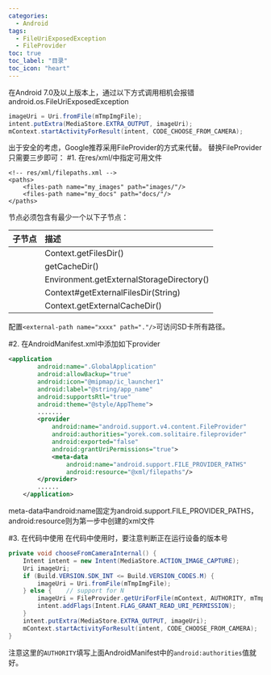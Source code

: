```yaml
---
categories:
  - Android
tags:
  - FileUriExposedException
  - FileProvider
toc: true
toc_label: "目录"
toc_icon: "heart"
---
```


在Android 7.0及以上版本上，通过以下方式调用相机会报错android.os.FileUriExposedException
```java
imageUri = Uri.fromFile(mTmpImgFile);
intent.putExtra(MediaStore.EXTRA_OUTPUT, imageUri);
mContext.startActivityForResult(intent, CODE_CHOOSE_FROM_CAMERA);
```

出于安全的考虑，Google推荐采用FileProvider的方式来代替。
替换FileProvider只需要三步即可：
#1. 在res/xml/中指定可用文件
```
<!-- res/xml/filepaths.xml -->
<paths>
    <files-path name="my_images" path="images/"/>
    <files-path name="my_docs" path="docs/"/>
</paths>
```
<paths>节点必须包含有最少一个以下子节点：

| 子节点 | 描述 |
| :---- | :-- |
| <files-path name="name" path="path" /> | Context.getFilesDir() |
| <cache-path name="name" path="path" /> | getCacheDir() |
| <external-path name="name" path="path" /> | Environment.getExternalStorageDirectory() |
| <external-files-path name="name" path="path" /> | Context#getExternalFilesDir(String) |
| <external-cache-path name="name" path="path" /> | Context.getExternalCacheDir() |

配置`<external-path name="xxxx" path="."/>`可访问SD卡所有路径。


#2. 在AndroidManifest.xml中添加如下provider
```xml
<application
        android:name=".GlobalApplication"
        android:allowBackup="true"
        android:icon="@mipmap/ic_launcher1"
        android:label="@string/app_name"
        android:supportsRtl="true"
        android:theme="@style/AppTheme">
        .......
        <provider
            android:name="android.support.v4.content.FileProvider"
            android:authorities="yorek.com.solitaire.fileprovider"
            android:exported="false"
            android:grantUriPermissions="true">
            <meta-data
                android:name="android.support.FILE_PROVIDER_PATHS"
                android:resource="@xml/filepaths"/>
        </provider>
        ......
    </application>
```
meta-data中android:name固定为android.support.FILE_PROVIDER_PATHS，android:resource则为第一步中创建的xml文件

#3. 在代码中使用
在代码中使用时，要注意判断正在运行设备的版本号
```java
private void chooseFromCameraInternal() {
    Intent intent = new Intent(MediaStore.ACTION_IMAGE_CAPTURE);
    Uri imageUri;
    if (Build.VERSION.SDK_INT <= Build.VERSION_CODES.M) {
        imageUri = Uri.fromFile(mTmpImgFile);
    } else {    // support for N
        imageUri = FileProvider.getUriForFile(mContext, AUTHORITY, mTmpImgFile);
        intent.addFlags(Intent.FLAG_GRANT_READ_URI_PERMISSION);
    }       
    intent.putExtra(MediaStore.EXTRA_OUTPUT, imageUri);
    mContext.startActivityForResult(intent, CODE_CHOOSE_FROM_CAMERA);
}
```
注意这里的`AUTHORITY`填写上面AndroidManifest中的`android:authorities`值就好。
